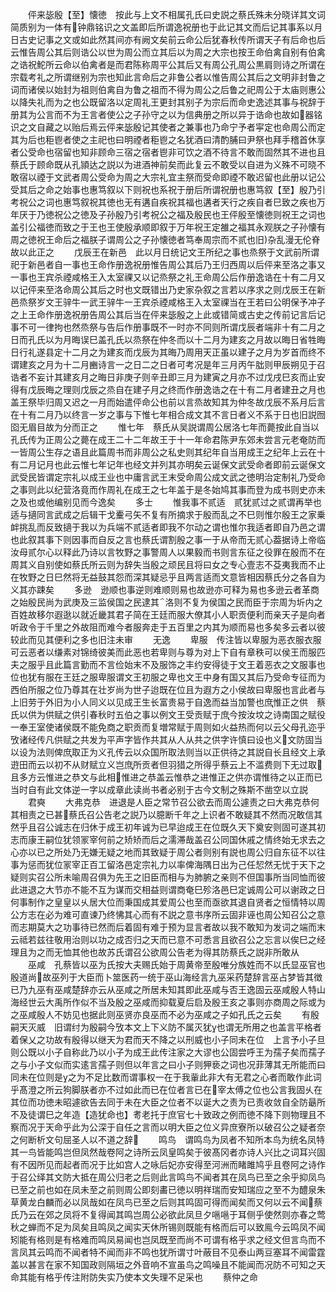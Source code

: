 <!-- { "loadSidebar": true } -->
　　伻来毖殷【至】懐徳　按此与上文不相属孔氏曰史説之蔡氏殊未分晓详其文词简质别为一体有钟鼎铭识之文盖即后所谓逸祝册也于此记其文而后记其事系以月日古史记事之文或如此然其间亦有阙文矣前云命公后犹春秋传所谓天子有后命也后云惟告周公其后则诰公以世为周公而立其后以为周之大宗也按王命伯禽自别有伯禽之诰祝鮀所云命以伯禽者是而君陈称周平公其后又有周公孔周公黒肩则诗之所谓在宗载考礼之所谓继别为宗也知此言命后之非鲁公者以惟告周公其后之文明非封鲁之词而诸侯以始封为祖则伯禽自为鲁之祖而不得为周公之后鲁之祀周公于太庙则惠公以降失礼而为之也公既留洛以定周礼王更封其别子为宗后而命史逸述其事与祝辞于册其为公言而不为王言者使公之子孙守之以为信典册之所以异于诰命也故如器铭识之文自藏之以贻后焉云伻来毖殷记其使者之兼事也乃命宁予者寜定也命周公而定其为后也秬鬯者使之主祀也曰明禋者秬鬯之名犹酒曰清酌脯曰尹祭也拜手稽首休享者公受命也宿留也知非顾命三宿之宿者鬯非可饮之酒不待言不敢而固然其不进也且蔡氏于顾命既从孔頴达之説以为进酒神前矣而此复云不敢受以自进为义殊不可晓不敢宿以禋于文武者周公受命为周之大宗礼宜主祭而受命即禋不敢迟留也此册以记公受其后之命之始事也惠笃叙以下则祝也系祝于册后所谓祝册也惠笃叙【至】殷乃引考祝公之词也惠笃叙祝其徳也无有遘自疾祝其福也遘者天行之疾自者巳致之疾也万年厌于乃徳祝公之徳及子孙殷乃引考祝公之福及殷民也王伻殷至懐徳则祝王之词也盖引公福徳而致之于王也王使殷承顺即叙于万年祝王定雒之福其永观朕之子孙懐有周之徳祝王命后之福朕子谓周公之子孙懐徳者笃奉周宗而不贰也旧杂乱漫无伦脊故以此正之
　　戊辰王在新邑　此以月日统记文王所纪之事也烝祭于文武前所谓祀于新邑者自一事也王命作册逸祝册惟告周公其后乃王归西周以后伻来至洛之事又一事也王宾杀禋咸格王入太室祼又以记烝祭之礼王命周公后作册逸诰在十有二月又以记伻来至洛命周公其后之时也文既错出乃史家杂叙之言若以序求之则戊辰王在新邑烝祭岁文王骍牛一武王骍牛一王宾杀禋咸格王入太室祼当在王若曰公明保予冲子之上王命作册逸祝册告周公其后当在伻来毖殷之上此或错简或古史之传前记言后记事不可一律拘也然烝祭与告后作册事既不一时亦不同则所谓戊辰者端非十有二月之日而孔氏以为月晦误巳盖孔氏以烝祭在仲冬而以十二月为建亥之月故以晦日省牲晦日行礼遂县定十二月之为建亥而戊辰为其晦乃周用天正虽以建子之月为岁首而终不谓建亥之月为十二月豳诗言一之日二之日者可考况是年三月丙午朏则甲辰朔见于召诰者不妄计其建亥月之晦日非庚子则辛丑即三月为建寅之月亦不过戊戌巳亥而止安得有戊辰晦之理则戊辰之烝自在建子月之终而作册逸诰之在十有二月者建丑之月也盖王祭毕归周又迟之一月而始遣伻命公也前以言烝故知其为仲冬故戊辰不系月后言在十有二月乃以终言一岁之事与下惟七年相合成文其不言日者义不系于日也旧説囫囵无眉目故为分而正之
　　惟七年　蔡氏从吴説谓周公居洛七年而薨按此自当以孔氏传为正周公之薨在成王二十二年故王于十一年命君陈尹东郊未尝言元老奄防而一皆周公生存之语且此篇周书而非周公之私史则其纪年自当用成王之纪年上云在十有二月记月也此云惟七年记年也经文并列其亦明矣云诞保文武受命者即前云诞保文武受民皆谓定宗礼以成王业也中庸言武王末受命周公成文武之徳明治定制礼乃受命之事则此以纪营洛竟而作周礼在成王之七年盖于是冬始鸠其事而登为成书则史亦未之及也或他编别见而今逸矣
　　多士
　　惟我事不贰适　贰犹贰过之贰谓再举也适与擿同言武成之后辑干戈櫜弓矢不复有所摘求于殷而乱之不巳则惟尔殷王之家乗衅挑乱而反致擿于我以为兵端不贰适者即我不尔动之谓也惟尔我适者即自乃邑之谓也此叙其事下则因事而自反之言也蔡氏谓割殷之事一于从帝而无贰心葢据诗上帝临汝母贰尔心以释此乃诗以言牧野之事警周人以果毅而书则言东征之役罪在殷而不在周其义自别使如蔡氏所云则为辞失当殷之顽民且将曰女之专心壹志不芟夷我而不止在牧野之日巳然将无益鼓其怨而深其疑忌乎且两言适而文意皆相因蔡氏分之各自为义其亦踈矣
　　多逊　逊顺也事逆则难顺则易也故逊亦可释为易也多逊云者革商之始殷民尚为武庚及三监侯国之民逮其洛则不复为侯国之民而臣于宗周为圻内之百姓故移尔遐逖以就近畿其君子简在王廷而服大僚其小人职贡便利而亲天子是向者听政令于千里之外故阻而难今者服奔走于五百里之内其为顺而易也多矣多云者以彼较此而见其便利之多也旧注未审
　　无逸
　　卑服　传注皆以卑服为恶衣服衣服可云恶者以缣素对锦绮彼美而此恶也若卑则与尊为对上下自有章秩可以侯王而服匹夫之服乎且此篇言勤而不言俭始末不及服饰之丰约安得徒于文王着恶衣之文服事也位也犹有服在王廷之服卑服谓文王初服之卑也文王中身有国又其后乃受命专征而为西伯所服之位乃尊其在壮岁尚为世子迨既在位且为遐方之小侯故曰卑服也言此者与上旧劳于外旧为小人同义以见成王生长富贵易于自逸而益当加警也庶惟正之供　蔡氏以供为供赋之供引春秋时五伯之事以例文王受贡赋于庶今按汝坟之诗南国之赋役一奉王室使诸侯既不能免商之职贡而复増常赋于周则如火益热而何以云父母孔迩乎攷诸经传凡供赋之共发为平声字皆作共其从人从共之供字许慎曰设也义文防固当以设为法则俾庶取正为义孔传云以众国所取法则当以正供待之其説自长且经文上承逰田而云以初不从财赋立义岂庶所贡者但羽猎之所得乎蔡云上不滥费则下无过取且多方云惟进之恭文与此相惟进之恭盖云惟恭之进惟正之供亦谓惟待之以正而已当时自有此文体逆一字以成章此读尚书者必别于古今文制之殊斯不凿空以立説
　　君奭
　　大弗克恭　进退是人臣之常节召公欲去而周公遽责之曰大弗克恭何其相责之已甚蔡氏召公告老之説乃以臆断千年之上识者不敢疑其不然而况敢信其然乎且召公诚志在归休于成王初年诚为已早迨成王在位既久天下奠安则固可遂其初志而康王嗣位犹领冡宰何前之矫矫而后之濡滞哉盖召公同国休戚之情终始无求去之心亦以已之所处乃无嫌无疑之地而其致疑于周公者则别有説也周公归自东征不以往事为惩而犹位冡宰正百工留洛邑定宗礼力以率俾海隅日出为己任恝然无忧于天下之疑则实召公所未喻周召俱为先王之旧臣而相与为肺腑之亲则不但国事所当同恤而彼此进退之大节亦不能不互为谋而交相益则谓商奄巳殄洛邑巳定诚周公可以谢政之日何事制作之皇皇以乆居大位而秉国成其爱周公也至而亟欲其退自贤者之恒情特以周公方志在必为难可直谏乃终怫其心而有不説之意书序所云固非诬也周公知召公之意而志期莫大之功事待已然而后着固有难于预为显言者故以我不敢知为发词之端而末云祗若兹往敬用治则以功之成否归之天而已意不可悉言且欲召公之忘言以俟巳之经理且为之而无恤其他也故苏氏谓召公欲周公告老为得其防蔡氏之説非所敢从
　　巫咸　孔蔡皆以巫为氏按大夫赐氏始于周黄帝至殷唯分族姓而不以氏显巫官也殷道尚故巫列于大臣而卜筮医药一统于巫山海经言九巫采药楚辞言巫占梦皆其徴已乃九巫有巫咸楚辞亦云从巫咸之所居未知其即此巫咸与否王逸固云巫咸殷人特山海经世云大禹所作似不当及殷之巫咸而抑载夏后启及殷王亥之事则亦商周之际或为之巫咸殷人不妨见也据此则巫贤亦良巫而不必为巫咸之子如孔氏之云矣
　　有殷嗣天灭威　旧谓纣为殷嗣今攷本文上下义防不属灭犹也谓无所用之也盖言平格者着保乂之功故有殷得以继天为君而天不降之以刑威也小子同未在位　上言予小子旦则公既以小子自称此乃以小子为成王此传注家之大谬也公固尝呼王为孺子矣而孺子之与小子文似而实逺言孺子则但以年言之曰小子则狎亵之词也况菲薄其无所能而曰同未在位则是之为不足比数而谓事权一在于我軰此非大有无君之心者而敢作此词乎髙澄之所云狗脚朕者亦不过如此而已在位者言已在宰太傅之位也公言我固乆在其位而功徳未昭遽欲告去同于未在大臣之位者不以诞大之责为已责收敛自全防朂所不及徒谓巳之年造【造犹命也】耉老托于庶官七十致政之例而徳不降下则物理且不察而况于天命乎此为公深于自任之言而以明大臣之位义异庶寮所以破召公之疑者奈之何断析文句屈圣人以不道之辞
　　鸣鸟　谓鸣鸟为凤者不知所本鸟为统名凤特其一鸟皆能鸣岂但凤然哉卷阿之诗所云凤皇鸣矣于彼髙冈者亦诗人兴比之词耳兴固有不因所见而起者而况于比如宫人之咏后妃亦安得至河洲而睹雎鸠乎且卷阿之诗作于召公绎其文防大抵在周公归老之后则此言鸣鸟不闻者其在凤鸟已至之余乎抑凤鸟已至之前也如在凤未至之前则周公即刻畵已徳以明祥瑞而安知瑞应之至不为醴泉朱草黄龙白麟而必以凤哉如在凤鸟已至之后则其鸣固可得而闻矣而又何以云不闻蔡氏乃云在郊之凤将不复得闻其鸣岂周公必欲此凤旦夕嗈嗈于耳侧乎使然则亦春之莺秋之蝉而不足为凤矣且鸣凤之闻实天休所锡则既能有格而后可以致鳯今云鸣凤不闻矧能有格则是有格难而鸣凤易闻也岂凤既至而尚不可谓有格乎求之经文但言鸟而不言凤其云鸣而不闻者特不闻而非不鸣也犹所谓寸叶蔽目不见泰山两豆塞耳不闻雷霆盖以甚言在家不知国政则隔垣之外音响不宣虽鸟之鸣噪且不能闻而况防不可知之天命其能有格乎传注附防失实乃使本文失理不足采也
　　蔡仲之命
